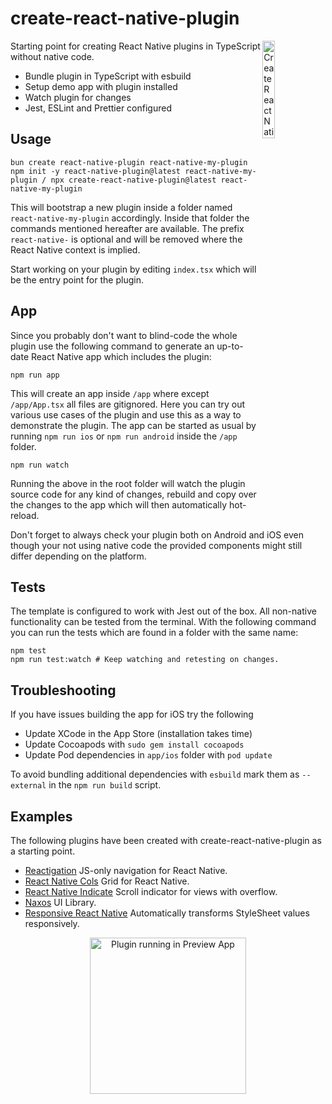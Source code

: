 # create-react-native-plugin

<img align="right" src="https://github.com/tobua/create-react-native-plugin/raw/main/logo.png" width="20%" alt="Create React Native Plugin" />

Starting point for creating React Native plugins in TypeScript without native code.

- Bundle plugin in TypeScript with esbuild
- Setup demo app with plugin installed
- Watch plugin for changes
- Jest, ESLint and Prettier configured

## Usage

```
bun create react-native-plugin react-native-my-plugin
npm init -y react-native-plugin@latest react-native-my-plugin / npx create-react-native-plugin@latest react-native-my-plugin
```

This will bootstrap a new plugin inside a folder named `react-native-my-plugin` accordingly. Inside that folder the commands mentioned hereafter are available. The prefix `react-native-` is optional and will be removed where the React Native context is implied.

Start working on your plugin by editing `index.tsx` which will be the entry point for the plugin.

## App

Since you probably don't want to blind-code the whole plugin use the following command to generate an up-to-date React Native app which includes the plugin:

```
npm run app
```

This will create an app inside `/app` where except `/app/App.tsx` all files are gitignored. Here you can try out various use cases of the plugin and use this as a way to demonstrate the plugin. The app can be started as usual by running `npm run ios` or `npm run android` inside the `/app` folder.

```
npm run watch
```

Running the above in the root folder will watch the plugin source code for any kind of changes, rebuild and copy over the changes to the app which will then automatically hot-reload.

Don't forget to always check your plugin both on Android and iOS even though your not using native code the provided components might still differ depending on the platform.

## Tests

The template is configured to work with Jest out of the box. All non-native functionality can be tested from the terminal. With the following command you can run the tests which are found in a folder with the same name:

```
npm test
npm run test:watch # Keep watching and retesting on changes.
```

## Troubleshooting

If you have issues building the app for iOS try the following

- Update XCode in the App Store (installation takes time)
- Update Cocoapods with `sudo gem install cocoapods`
- Update Pod dependencies in `app/ios` folder with `pod update`

To avoid bundling additional dependencies with `esbuild` mark them as `--external` in the `npm run build` script.

## Examples

The following plugins have been created with create-react-native-plugin as a starting point.

- [Reactigation](https://github.com/tobua/reactigation)
  JS-only navigation for React Native.
- [React Native Cols](https://github.com/tobua/react-native-cols)
  Grid for React Native.
- [React Native Indicate](https://github.com/tobua/react-native-indicate)
  Scroll indicator for views with overflow.
- [Naxos](https://github.com/tobua/naxos)
  UI Library.
- [Responsive React Native](https://github.com/tobua/responsive-react-native)
  Automatically transforms StyleSheet values responsively.

<p align="center">
  <img src="https://github.com/tobua/create-react-native-plugin/raw/main/app.png" alt="Plugin running in Preview App" width="250">
</p>
